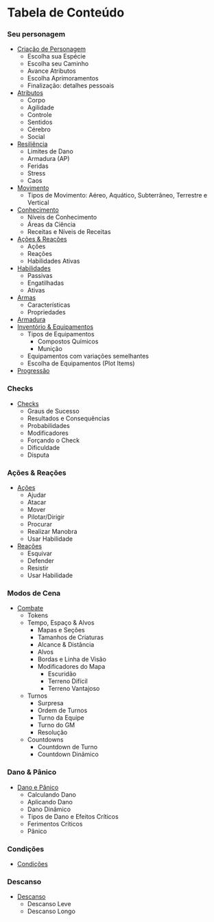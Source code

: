 # Tabela de Conteúdo

### Seu personagem

- [Criação de Personagem](./character/index.md#criação-de-personagem)
    - Escolha sua Espécie
    - Escolha seu Caminho
    - Avance Atributos
    - Escolha Aprimoramentos
    - Finalização: detalhes pessoais
- [Atributos](./character/attributes.md)
    - Corpo
    - Agilidade
    - Controle
    - Sentidos
    - Cérebro
    - Social
- [Resiliência](./character/resilience.md)
    - Limites de Dano
    - Armadura (AP)
    - Feridas
    - Stress
    - Caos
- [Movimento](./character/movement.md)
    - Tipos de Movimento: Aéreo, Aquático, Subterrâneo, Terrestre e Vertical
- [Conhecimento](./character/knowledge.md)
    - Níveis de Conhecimento
    - Áreas da Ciência
    - Receitas e Níveis de Receitas
- [Ações & Reações](./character/moves.md)
    - Ações
    - Reações
    - Habilidades Ativas
- [Habilidades](./character/abilities.md)
    - Passivas
    - Engatilhadas
    - Ativas
- [Armas](./character/weapons.md)
    - Características
    - Propriedades
- [Armadura](./character/armor.md)
- [Inventório & Equipamentos](./character/inventory.md)
    - Tipos de Equipamentos
        - Compostos Químicos
        - Munição
    - Equipamentos com variações semelhantes
    - Escolha de Equipamentos (Plot Items)
- [Progressão](./character/progression.md)

### Checks

- [Checks](checks.md)
    - Graus de Sucesso
    - Resultados e Consequências
    - Probabilidades
    - Modificadores
    - Forçando o Check
    - Dificuldade
    - Disputa

### Ações & Reações

- [Ações](actions.md)
    - Ajudar
    - Atacar
    - Mover
    - Pilotar/Dirigir
    - Procurar
    - Realizar Manobra
    - Usar Habilidade
- [Reações](reactions.md)
    - Esquivar
    - Defender
    - Resistir
    - Usar Habilidade

### Modos de Cena

- [Combate](./combat/index.md)
    - Tokens
    - Tempo, Espaço & Alvos
        - Mapas e Seções
        - Tamanhos de Criaturas
        - Alcance & Distância
        - Alvos
        - Bordas e Linha de Visão
        - Modificadores do Mapa
            - Escuridão
            - Terreno Difícil
            - Terreno Vantajoso
    - Turnos
        - Surpresa
        - Ordem de Turnos
        - Turno da Equipe
        - Turno do GM
        - Resolução
    - Countdowns
        - Countdown de Turno
        - Countdown Dinâmico

### Dano & Pânico

- [Dano e Pânico](./combat/damage.md)
    - Calculando Dano
    - Aplicando Dano
    - Dano Dinâmico
    - Tipos de Dano e Efeitos Críticos
    - Ferimentos Críticos
    - Pânico

### Condições

- [Condições](conditions.md)

### Descanso

- [Descanso](rest.md)
    - Descanso Leve
    - Descanso Longo
